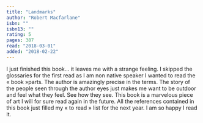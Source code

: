 ```yaml
---
title: "Landmarks"
author: "Robert Macfarlane"
isbn: ""
isbn13: ""
rating: 5
pages: 387
read: "2018-03-01"
added: "2018-02-22"
---
```

I just finished this book... it leaves me with a strange feeling. I skipped the glossaries for the first read as I am non native speaker I wanted to read the « book »parts. The author is amazingly precise in the terms. The story of the people seen through the author eyes just makes me want to be outdoor and feel what they feel. See how they see. This book is a marvelous piece of art I will for sure read again in the future. All the references contained in this book just filled my « to read » list for the next year. I am so happy I read it.

